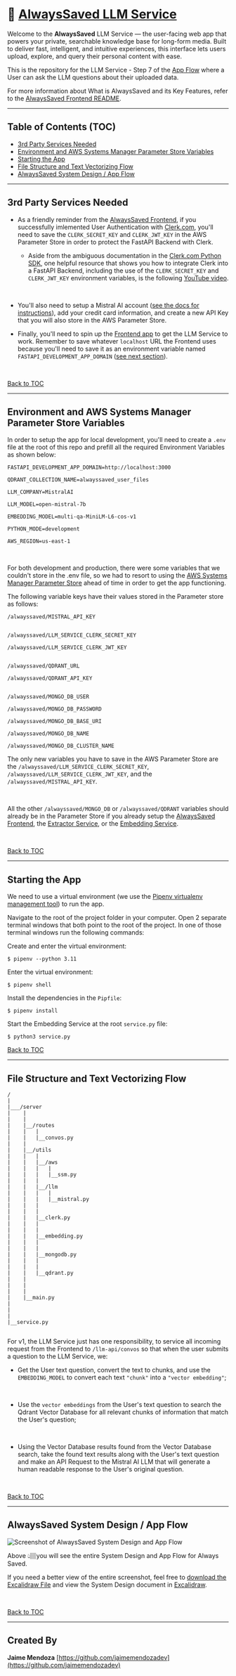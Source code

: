 # 🧠 [AlwaysSaved LLM Service](https://github.com/jaimemendozadev/alwayssaved-llm-service)

Welcome to the **AlwaysSaved** LLM Service — the user-facing web app that powers your private, searchable knowledge base for long-form media. Built to deliver fast, intelligent, and intuitive experiences, this interface lets users upload, explore, and query their personal content with ease.

This is the repository for the LLM Service - Step 7 of the [App Flow](#alwayssaved-system-design--app-flow) where a User can ask the LLM questions about their uploaded data.


For more information about What is AlwaysSaved and its Key Features, refer to the [AlwaysSaved Frontend README](https://github.com/jaimemendozadev/alwayssaved-fe-app).

---

## Table of Contents (TOC)

- [3rd Party Services Needed](#3rd-party-services-needed)
- [Environment and AWS Systems Manager Parameter Store Variables](#environment-and-aws-systems-manager-parameter-store-variables)
- [Starting the App](#starting-the-app)
- [File Structure and Text Vectorizing Flow](#file-structure-and-text-vectorizing-flow)
- [AlwaysSaved System Design / App Flow](#alwayssaved-system-design--app-flow)


---


## 3rd Party Services Needed

- As a friendly reminder from the [AlwaysSaved Frontend](https://github.com/jaimemendozadev/alwayssaved-fe-app), if you successfully imlemented User Authentication with <a href="https://clerk.com/" target="_blank">Clerk.com</a>, you'll need to save the `CLERK_SECRET_KEY` and `CLERK_JWT_KEY` in the AWS Parameter Store in order to protect the FastAPI Backend with Clerk.

  - Aside from the ambiguous documentation in the [Clerk.com Python SDK](https://github.com/clerk/clerk-sdk-python?tab=readme-ov-file#request-authentication), one helpful resource that shows you how to integrate Clerk into a FastAPI Backend, including the use of the `CLERK_SECRET_KEY` and `CLERK_JWT_KEY` environment variables, is the following [YouTube video](https://youtu.be/13tMEW8r6C0?t=3752).

<br />

- You'll also need to setup a Mistral AI account ([see the docs for instructions](https://docs.mistral.ai/getting-started/quickstart/)), add your credit card  information, and create a new API Key that you will also store in the AWS Parameter Store.

- Finally, you'll need to spin up the [Frontend app](https://github.com/jaimemendozadev/alwayssaved-fe-app) to get the LLM Service to work. Remember to save whatever `localhost` URL the Frontend uses because you'll need to save it as an environment variable named `FASTAPI_DEVELOPMENT_APP_DOMAIN` ([see next section](#environment-and-aws-systems-manager-parameter-store-variables)).

<br />


[Back to TOC](#table-of-contents-toc)


---

## Environment and AWS Systems Manager Parameter Store Variables

In order to setup the app for local development, you'll need to create a `.env` file at the root of this repo and prefill all the required Environment Variables as shown below:



```
FASTAPI_DEVELOPMENT_APP_DOMAIN=http://localhost:3000

QDRANT_COLLECTION_NAME=alwayssaved_user_files

LLM_COMPANY=MistralAI

LLM_MODEL=open-mistral-7b

EMBEDDING_MODEL=multi-qa-MiniLM-L6-cos-v1

PYTHON_MODE=development

AWS_REGION=us-east-1

```

<br />


For both development and production, there were some variables that we couldn't store in the .env file, so we had to resort to using the <a href="https://aws.amazon.com/systems-manager/" target="_blank">AWS Systems Manager Parameter Store</a> ahead of time in order to get the app functioning.


The following variable keys have their values stored in the Parameter store as follows:

```
/alwayssaved/MISTRAL_API_KEY


/alwayssaved/LLM_SERVICE_CLERK_SECRET_KEY

/alwayssaved/LLM_SERVICE_CLERK_JWT_KEY


/alwayssaved/QDRANT_URL

/alwayssaved/QDRANT_API_KEY


/alwayssaved/MONGO_DB_USER

/alwayssaved/MONGO_DB_PASSWORD

/alwayssaved/MONGO_DB_BASE_URI

/alwayssaved/MONGO_DB_NAME

/alwayssaved/MONGO_DB_CLUSTER_NAME

```

The only new variables you have to save in the AWS Parameter Store are the `/alwayssaved/LLM_SERVICE_CLERK_SECRET_KEY`, `/alwayssaved/LLM_SERVICE_CLERK_JWT_KEY`, and the `/alwayssaved/MISTRAL_API_KEY`.

<br />

All the other `/alwayssaved/MONGO_DB` or `/alwayssaved/QDRANT` variables should already be in the Parameter Store if you already setup the [AlwaysSaved Frontend](#https://github.com/jaimemendozadev/alwayssaved-fe-app), the [Extractor Service](https://github.com/jaimemendozadev/alwayssaved-extractor-service), or the [Embedding Service](https://github.com/jaimemendozadev/alwayssaved-embedding-service).



<br />

[Back to TOC](#table-of-contents-toc)

---
## Starting the App

We need to use a virtual environment (we use the [Pipenv virtualenv management tool](https://pipenv.pypa.io/en/latest/)) to run the app.

Navigate to the root of the project folder in your computer. Open 2 separate terminal windows that both point to the root of the project. In one of those terminal windows run the following commands:


Create and enter the virtual environment:
```
$ pipenv --python 3.11

```


Enter the virtual environment:

```
$ pipenv shell
```

Install the dependencies in the `Pipfile`:

```
$ pipenv install
```


Start the Embedding Service at the root `service.py` file:

```
$ python3 service.py
```




[Back to TOC](#table-of-contents-toc)

---
## File Structure and Text Vectorizing Flow

```
/
|
|___/server
|    |
|    |
|    |__/routes
|    |   |
|    |   |__convos.py
|    |
|    |__/utils
|    |   |
|    |   |__/aws
|    |   |   |
|    |   |   |__ssm.py
|    |   |
|    |   |__/llm
|    |   |   |
|    |   |   |__mistral.py
|    |   |
|    |   |
|    |   |__clerk.py
|    |   |
|    |   |
|    |   |__embedding.py
|    |   |
|    |   |
|    |   |__mongodb.py
|    |   |
|    |   |
|    |   |__qdrant.py
|    |
|    |
|    |
|    |__main.py
|
|
|
|__service.py


```
For v1, the LLM Service just has one responsibility, to service all incoming request from the Frontend to `/llm-api/convos` so that when the user submits a question to the LLM Service, we:

 - Get the User text question, convert the text to chunks, and use the `EMBEDDING_MODEL` to convert each text `"chunk"` into a `"vector embedding"`;

 <br />

 - Use the `vector embeddings` from the User's text question to search the Qdrant Vector Database for all relevant chunks of information that match the User's question;

 <br />

 - Using the Vector Database results found from the Vector Database search, take the found text results along with the User's text question and make an API Request to the Mistral AI LLM that will generate a human readable response to the User's original question.<br />

<br />



[Back to TOC](#table-of-contents-toc)

---


## AlwaysSaved System Design / App Flow

<img src="https://raw.githubusercontent.com/jaimemendozadev/alwayssaved-fe-app/refs/heads/main/README/alwayssaved-system-design.png" alt="Screenshot of AlwaysSaved System Design and App Flow" />

Above 👆🏽you will see the entire System Design and App Flow for Always Saved.

If you need a better view of the entire screenshot, feel free to [download the Excalidraw File](https://github.com/jaimemendozadev/alwayssaved-fe-app/blob/main/README/alwayssaved-system-design.excalidraw) and view the System Design document in <a href="https://excalidraw.com/" target="_blank">Excalidraw</a>.

<br />

[Back to TOC](#table-of-contents-toc)

---

## Created By

**Jaime Mendoza**
[https://github.com/jaimemendozadev](https://github.com/jaimemendozadev)
